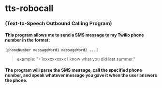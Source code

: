 # tts-robocall
### (Text-to-Speech Outbound Calling Program)
#### This program allows me to send a SMS message to my Twilio phone number in the format:

    [phoneNumber messageWord1 messageWord2 ...]



>  example: "+1xxxxxxxxxx I know what you did last summer."

#### The program will parse the SMS message, call the specified phone number, and speak whatever message you gave it when the user answers the phone.
